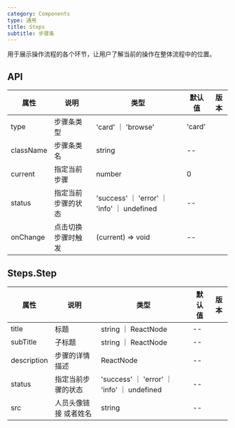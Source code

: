 ```yaml
---
category: Components
type: 通用
title: Steps
subtitle: 步骤条
---
```


用于展示操作流程的各个环节，让用户了解当前的操作在整体流程中的位置。

## API

| 属性 | 说明 | 类型 | 默认值 | 版本 |
| --- | --- | --- | --- | --- |
|type| 步骤条类型| 'card' ｜ 'browse' | 'card'| |
|className|步骤条类名| string |--| |
|current|指定当前步骤|number| 0| |
|status|指定当前步骤的状态|'success' ｜ 'error' ｜ 'info' ｜ undefined|--| |
|onChange|点击切换步骤时触发|(current) => void| --| |


## Steps.Step 

| 属性 | 说明 | 类型 | 默认值 | 版本 |
| --- | --- | --- | --- | --- |
|title|标题| string ｜ ReactNode|--| |
|subTitle|子标题| string ｜ ReactNode | --| |
|description|步骤的详情描述| ReactNode|--| |
|status| 指定当前步骤的状态|'success' ｜ 'error' ｜ 'info' ｜ undefined|--| |
|src| 人员头像链接 或者姓名 | string | --| | |